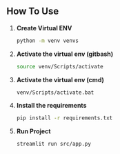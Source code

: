 ## How To Use
1. **Create Virtual ENV**
   ```bash
   python -m venv venvs

2. **Activate the virtual env (gitbash)**
   ```bash
   source venv/Scripts/activate
   
3. **Activate the virtual env (cmd)**
   ```bash
   venv/Scripts/activate.bat

3. **Install the requirements**
   ```bash
   pip install -r requirements.txt

4. **Run Project**
   ```bash
   streamlit run src/app.py
